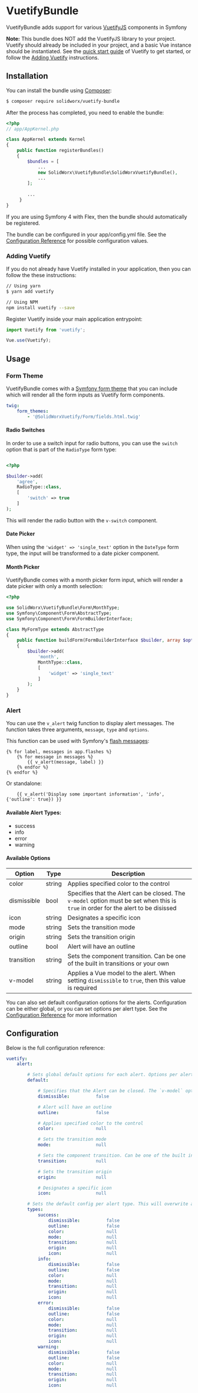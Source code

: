 VuetifyBundle
=============

VuetifyBundle adds support for various [VuetifyJS](https://vuetifyjs.com) components in Symfony

**Note:** This bundle does NOT add the VuetifyJS library to your project. Vuetify should already be included in your project, and a basic Vue instance should be instantiated.
See the [quick start guide](https://vuetifyjs.com/en/getting-started/quick-start) of Vuetify to get started, or follow the [Adding Vuetify](#adding-vuetify) instructions.

Installation
------------

You can install the bundle using [Composer](https://getcomposer.org/):

```bash
$ composer require solidworx/vuetify-bundle
```

After the process has completed, you need to enable the bundle:

```php
<?php
// app/AppKernel.php

class AppKernel extends Kernel
{
    public function registerBundles()
    {
        $bundles = [
            ...
            new SolidWorx\VuetifyBundle\SolidWorxVuetifyBundle(),
            ...
        ];
        
        ...        
     }
}
```

If you are using Symfony 4 with Flex, then the bundle should automatically be registered.

The bundle can be configured in your app/config.yml file. See the [Configuration Reference](#configuration) for possible configuration values.

### Adding Vuetify

If you do not already have Vuetify installed in your application, then you can follow the these instructions:

```bash
// Using yarn
$ yarn add vuetify

// Using NPM
npm install vuetify --save
```

Register Vuetify inside your main application entrypoint:

```js
import Vuetify from 'vuetify';

Vue.use(Vuetify);
```

Usage
-----

### Form Theme

VuetifyBundle comes with a [Symfony form theme](https://symfony.com/doc/current/form/form_customization.html) that you can include which will render all the form inputs as Vuetify form components. 

```yaml
twig:
    form_themes:
        - '@SolidWorxVuetify/Form/fields.html.twig'
```

#### Radio Switches

In order to use a switch input for radio buttons, you can use the `switch` option that is part of the `RadioType` form type:

```php

<?php

$builder->add(
    'agree',
    RadioType::class,
    [
        'switch' => true
    ]
);
```

This will render the radio button with the `v-switch` component.

#### Date Picker

When using the `'widget' => 'single_text'` option in the `DateType` form type, the input will be transformed to a date picker component.

#### Month Picker

VuetifyBundle comes with a month picker form input, which will render a date picker with only a month selection:

```php
<?php

use SolidWorx\VuetifyBundle\Form\MonthType;
use Symfony\Component\Form\AbstractType;
use Symfony\Component\Form\FormBuilderInterface;

class MyFormType extends AbstractType
{
    public function buildForm(FormBuilderInterface $builder, array $options)
    {
        $builder->add(
            'month',
            MonthType::class,
            [
                'widget' => 'single_text'
            ]
        );
    }
}
```

### Alert

You can use the `v_alert` twig function to display alert messages. The function takes three arguments, `message`, `type` and `options`.

This function can be used with Symfony's [flash messages](https://symfony.com/doc/current/controller.html#flash-messages):

```
{% for label, messages in app.flashes %}
    {% for message in messages %}
        {{ v_alert(message, label) }}
    {% endfor %}
{% endfor %}
```

Or standalone:

```twig
    {{ v_alert('Display some important information', 'info', {'outline': true}) }}
```

#### Available Alert Types:

* success
* info
* error
* warning

#### Available Options

| **Option** | **Type** | **Description**
|------------|----------|-----------------
| color | string | Applies specified color to the control
| dismissible | bool | Specifies that the Alert can be closed. The `v-model` option must be set when this is `true` in order for the alert to be disissed
| icon | string | Designates a specific icon
| mode | string | Sets the transition mode
| origin | string | Sets the transition origin
| outline | bool | Alert will have an outline
| transition | string | Sets the component transition. Can be one of the built in transitions or your own
| v-model | string | Applies a Vue model to the alert. When setting `dismissible` to `true`, then this value is required

You can also set default configuration options for the alerts. Configuration can be either global, or you can set options per alert type.
See the [Configuration Reference](#configuration) for more information

## Configuration

Below is the full configuration reference:

```yaml
vuetify:
    alert:

        # Sets global default options for each alert. Options per alert type can be overwritten in the `types` config.
        default:

            # Specifies that the Alert can be closed. The `v-model` option must be set when this is `true` in order for the alert to be dismissed
            dismissible:          false

            # Alert will have an outline
            outline:              false

            # Applies specified color to the control
            color:                null

            # Sets the transition mode
            mode:                 null

            # Sets the component transition. Can be one of the built in transitions or your own
            transition:           null

            # Sets the transition origin
            origin:               null

            # Designates a specific icon
            icon:                 null

        # Sets the default config per alert type. This will overwrite any global config for a specific alert type
        types:
            success:
                dismissible:          false
                outline:              false
                color:                null
                mode:                 null
                transition:           null
                origin:               null
                icon:                 null
            info:
                dismissible:          false
                outline:              false
                color:                null
                mode:                 null
                transition:           null
                origin:               null
                icon:                 null
            error:
                dismissible:          false
                outline:              false
                color:                null
                mode:                 null
                transition:           null
                origin:               null
                icon:                 null
            warning:
                dismissible:          false
                outline:              false
                color:                null
                mode:                 null
                transition:           null
                origin:               null
                icon:                 null
```
